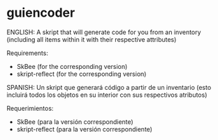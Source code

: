 # guiencoder
ENGLISH:
  A skript that will generate code for you from an inventory (including all items within it with their respective attributes)
  
  Requirements:
  - SkBee (for the corresponding version)
  - skript-reflect (for the corresponding version)



SPANISH:
  Un skript que generará código a partir de un inventario (esto incluirá todos los objetos en su interior con sus respectivos atributos)

  Requerimientos:
  - SkBee (para la versión correspondiente)
  - skript-reflect (para la versión correspondiente)

